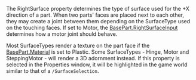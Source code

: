 The RightSurface property determines the type of surface used for the +X direction of a part. When two parts' faces are placed next to each other, they may create a joint between them depending on the SurfaceType used on the touching faces. If set to Motor, the [BasePart.RightSurfaceInput](https://developer.roblox.com/api-reference/property/BasePart/RightSurfaceInput) determines how a motor joint should behave.

Most SurfaceTypes render a texture on the part face if the [BasePart.Material](https://developer.roblox.com/api-reference/property/BasePart/Material) is set to Plastic. Some SurfaceTypes - Hinge, Motor and SteppingMotor - will render a 3D adornment instead. If this property is selected in the Properties window, it will be highlighted in the game world similar to that of a `/SurfaceSelection`.